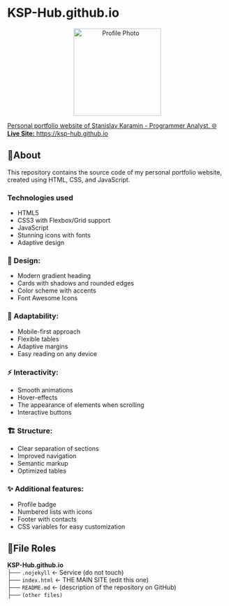 # KSP-Hub.github.io

<div align="center">

<a href="https://otkrytki.by/images/cards/image-kartinka-klassnogo-dnya-prikolnaya-neobychnaya.jpg"><img src="https://github.com/KSP-Hub/KSP-Hub.github.io/issues/1" width="200" height="200" alt="Profile Photo">
</div>

Personal portfolio website of Stanislav Karamin - Programmer Analyst.
🌐 **Live Site:** https://ksp-hub.github.io

## 📌About
This repository contains the source code of my personal portfolio website, created using HTML, CSS, and JavaScript.

### Technologies used
* HTML5
* CSS3 with Flexbox/Grid support
* JavaScript
* Stunning icons with fonts
* Adaptive design

### 🎨 Design:
* Modern gradient heading
* Cards with shadows and rounded edges
* Color scheme with accents
* Font Awesome Icons

### 📱 Adaptability:
* Mobile-first approach
* Flexible tables
* Adaptive margins
* Easy reading on any device

### ⚡ Interactivity:
* Smooth animations
* Hover-effects
* The appearance of elements when scrolling
* Interactive buttons

### 🏗️ Structure:
* Clear separation of sections
* Improved navigation
* Semantic markup
* Optimized tables

### ✨ Additional features:
* Profile badge
* Numbered lists with icons
* Footer with contacts
* CSS variables for easy customization

## 📌File Roles
**KSP-Hub.github.io**<br>├── `.nojekyll` ← Service (do not touch)<br>├── `index.html` ← THE MAIN SITE (edit this one)<br>├── `README.md` ← (description of the repository on GitHub)<br>├── `(other files)`
